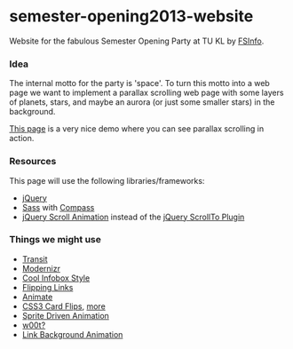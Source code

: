 semester-opening2013-website
============================

Website for the fabulous Semester Opening Party at TU KL
by [FSInfo](http://www.fachschaft.informatik.uni-kl.de).

### Idea

The internal motto for the party is 'space'.
To turn this motto into a web page we want to implement a
parallax scrolling web page with some layers of planets, stars,
and maybe an aurora (or just some smaller stars) in the background.

[This page](http://f6design.com/projects/parallax-scrolling/)
is a very nice demo where you can see parallax scrolling in action.

### Resources

This page will use the following libraries/frameworks:

- [jQuery](http://jquery.com)
- [Sass](http://sass-lang.com) with [Compass](http://compass-style.org)
- [jQuery Scroll Animation](http://www.abeautifulsite.net/blog/2010/01/smoothly-scroll-to-an-element-without-a-jquery-plugin/) instead of the [jQuery ScrollTo Plugin](http://flesler.blogspot.de/2007/10/jqueryscrollto.html)

### Things we might use

- [Transit](http://ricostacruz.com/jquery.transit/#top)
- [Modernizr](http://modernizr.com)
- [Cool Infobox Style](http://www.prothemer.com/blog/experiments/no-presentational-markup-css3-infobox/)
- [Flipping Links](http://davidwalsh.name/3d-menu)
- [Animate](http://daneden.me/animate/)
- [CSS3 Card Flips](http://css3playground.com/flip-card.php), [more](http://css3.bradshawenterprises.com/flip/)
- [Sprite Driven Animation](http://www.spritely.net/documentation/)
- [w00t?](http://media.24ways.org/2009/15/space.html)
- [Link Background Animation](http://snook.ca/archives/javascript/jquery-bg-image-animations)